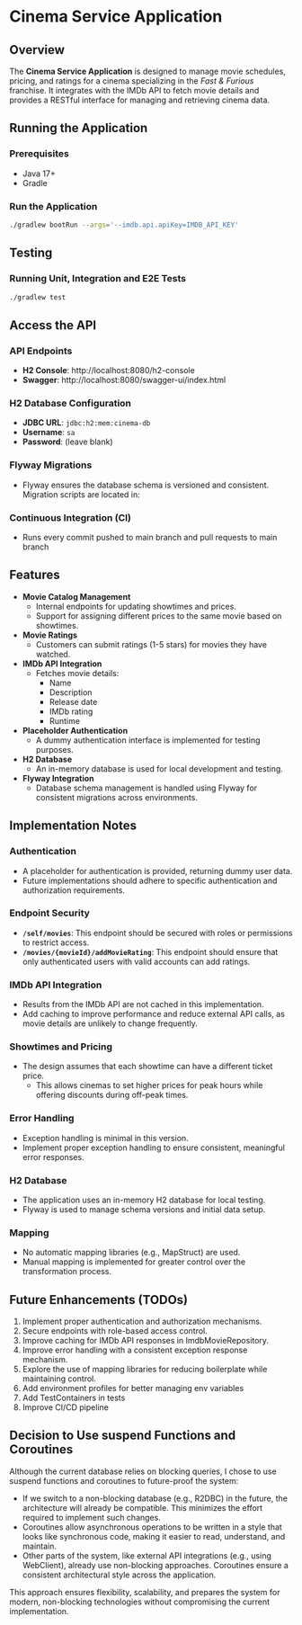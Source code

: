 # Cinema Service Application

## Overview

The **Cinema Service Application** is designed to manage movie schedules, pricing, and ratings for a cinema specializing in the *Fast & Furious* franchise. It integrates with the IMDb API to fetch movie details and provides a RESTful interface for managing and retrieving cinema data.

## Running the Application

### Prerequisites
* Java 17+
* Gradle

### Run the Application
```bash
./gradlew bootRun --args='--imdb.api.apiKey=IMDB_API_KEY'
```

## Testing

### Running Unit, Integration and E2E Tests
```bash
./gradlew test
```

## Access the API

### API Endpoints
* **H2 Console**: http://localhost:8080/h2-console
* **Swagger**: http://localhost:8080/swagger-ui/index.html

### H2 Database Configuration
* **JDBC URL**: `jdbc:h2:mem:cinema-db`
* **Username**: `sa`
* **Password**: (leave blank)

### Flyway Migrations
* Flyway ensures the database schema is versioned and consistent. Migration scripts are located in:

### Continuous Integration (CI)
* Runs every commit pushed to main branch and pull requests to main branch

## Features

* **Movie Catalog Management**
  * Internal endpoints for updating showtimes and prices.
  * Support for assigning different prices to the same movie based on showtimes.
* **Movie Ratings**
  * Customers can submit ratings (1-5 stars) for movies they have watched.
* **IMDb API Integration**
  * Fetches movie details:
    * Name
    * Description
    * Release date
    * IMDb rating
    * Runtime
* **Placeholder Authentication**
  * A dummy authentication interface is implemented for testing purposes.
* **H2 Database**
  * An in-memory database is used for local development and testing.
* **Flyway Integration**
  * Database schema management is handled using Flyway for consistent migrations across environments.

## Implementation Notes

### Authentication
* A placeholder for authentication is provided, returning dummy user data.
* Future implementations should adhere to specific authentication and authorization requirements.

### Endpoint Security
* **`/self/movies`**: This endpoint should be secured with roles or permissions to restrict access.
* **`/movies/{movieId}/addMovieRating`**: This endpoint should ensure that only authenticated users with valid accounts can add ratings.

### IMDb API Integration
* Results from the IMDb API are not cached in this implementation.
* Add caching to improve performance and reduce external API calls, as movie details are unlikely to change frequently.

### Showtimes and Pricing
* The design assumes that each showtime can have a different ticket price.
  * This allows cinemas to set higher prices for peak hours while offering discounts during off-peak times.

### Error Handling
* Exception handling is minimal in this version.
* Implement proper exception handling to ensure consistent, meaningful error responses.

### H2 Database
* The application uses an in-memory H2 database for local testing.
* Flyway is used to manage schema versions and initial data setup.

### Mapping
* No automatic mapping libraries (e.g., MapStruct) are used.
* Manual mapping is implemented for greater control over the transformation process.

## Future Enhancements (TODOs)
1. Implement proper authentication and authorization mechanisms.
2. Secure endpoints with role-based access control.
3. Improve caching for IMDb API responses in ImdbMovieRepository.
4. Improve error handling with a consistent exception response mechanism.
6. Explore the use of mapping libraries for reducing boilerplate while maintaining control.
7. Add environment profiles for better managing env variables
8. Add TestContainers in tests
9. Improve CI/CD pipeline

## Decision to Use suspend Functions and Coroutines

Although the current database relies on blocking queries, I chose to use suspend functions and coroutines to future-proof the system:

* If we switch to a non-blocking database (e.g., R2DBC) in the future, the architecture will already be compatible. This minimizes the effort required to implement such changes.
* Coroutines allow asynchronous operations to be written in a style that looks like synchronous code, making it easier to read, understand, and maintain.
* Other parts of the system, like external API integrations (e.g., using WebClient), already use non-blocking approaches. Coroutines ensure a consistent architectural style across the application.

This approach ensures flexibility, scalability, and prepares the system for modern, non-blocking technologies without compromising the current implementation.
